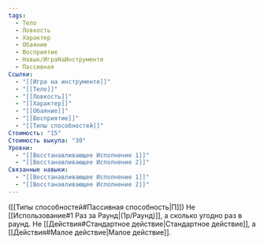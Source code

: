 ```yaml
---
tags:
  - Тело
  - Ловкость
  - Характер
  - Обаяние
  - Восприятие
  - Навык/ИграНаИнструменте
  - Пассивная
Ссылки:
  - "[[Игра на инструменте]]"
  - "[[Тело]]"
  - "[[Ловкость]]"
  - "[[Характер]]"
  - "[[Обаяние]]"
  - "[[Восприятие]]"
  - "[[Типы способностей]]"
Стоимость: "15"
Стоимость выкупа: "30"
Уровни:
  - "[[Восстанавливающее Исполнение 1]]"
  - "[[Восстанавливающее Исполнение 2]]"
Связанные навыки:
  - "[[Восстанавливающее Исполнение 1]]"
  - "[[Восстанавливающее Исполнение 2]]"
---
```

([[Типы способностей#Пассивная способность|П]]) Не [[Использование#1 Раз за Раунд|(1р/Раунд)]], а сколько угодно раз в раунд.
Не [[Действия#Стандартное действие|Стандартное действие]], а [[Действия#Малое действие|Малое действие]].